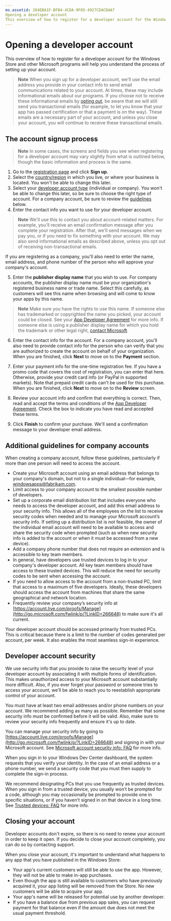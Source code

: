 ```yaml
---
ms.assetid: 284EBA1F-BFB4-4CDA-9F05-4927CDACDAA7
Opening a developer account
This overview of how to register for a developer account for the Windows Store and other Microsoft programs will help you understand the process of setting up your account.
---
```

# Opening a developer account

This overview of how to register for a developer account for the Windows Store and other Microsoft programs will help you understand the process of setting up your account.

> **Note**  When you sign up for a developer account, we'll use the email address you provide in your contact info to send email communications related to your account. At times, these may include informational emails about our programs. If you choose not to receive these informational emails by [opting out](http://go.microsoft.com/fwlink/p/?LinkId=533280), be aware that we will still send you transactional emails (for example, to let you know that your app has passed certification or that a payment is on the way). These emails are a necessary part of your account, and unless you close your account, you will continue to receive these transactional emails.

## The account signup process

> **Note**  In some cases, the screens and fields you see when registering for a developer account may vary slightly from what is outlined below, though the basic information and process is the same.

1.  Go to the [registration page](http://go.microsoft.com/fwlink/p/?LinkId=615100) and click **Sign up**.
2.  Select the [country/region](account-types-locations-and-fees.md#account-markets) in which you live, or where your business is located. You won't be able to change this later.
3.  Select your [developer account type](account-types-locations-and-fees.md) (individual or company). You won't be able to change this later, so be sure to choose the right type of account. For a company account, be sure to review the [guidelines](#additional-guidelines-for-company-accounts) below.
4.  Enter the contact info you want to use for your developer account.

  > **Note**  We'll use this to contact you about account-related matters. For example, you'll receive an email confirmation message after you complete your registration. After that, we'll send messages when we pay you, or if you need to fix something with your account. We may also send informational emails as described above, unless you opt out of receiving non-transactional emails.

   If you are registering as a company, you'll also need to enter the name, email address, and phone number of the person who will approve your company's account.

5.  Enter the **publisher display name** that you wish to use. For company accounts, the publisher display name must be your organization's registered business name or trade name. Select this carefully, as customers will see this name when browsing and will come to know your apps by this name.

  >  **Note**  Make sure you have the rights to use this name. If someone else has trademarked or copyrighted the name you picked, your account could be closed. See your [App Developer Agreement](https://msdn.microsoft.com/library/windows/apps/Hh694058) for more info. If someone else is using a publisher display name for which you hold the trademark or other legal right, [contact Microsoft](http://go.microsoft.com/fwlink/p/?LinkId=233777).    

6.  Enter the contact info for the account. For a company account, you'll also need to provide contact info for the person who can verify that you are authorized to create the account on behalf of your organization. When you are finished, click **Next** to move on to the **Payment** section.

7.  Enter your payment info for the one-time registration fee. If you have a promo code that covers the cost of registration, you can enter that here. Otherwise, provide your credit card info (or PayPal in supported markets). Note that prepaid credit cards can't be used for this purchase. When you are finished, click **Next** to move on to the **Review** screen.

8.  Review your account info and confirm that everything is correct. Then, read and accept the terms and conditions of the [App Developer Agreement](https://msdn.microsoft.com/library/windows/apps/Hh694058). Check the box to indicate you have read and accepted these terms.

9.  Click **Finish** to confirm your purchase. We'll send a confirmation message to your developer email address.

## Additional guidelines for company accounts

When creating a company account, follow these guidelines, particularly if more than one person will need to access the account.

-   Create your Microsoft account using an email address that belongs to your company's domain, but not to a single individual—for example, windowsapps@fabrikam.com.
-   Limit access to your company account to the smallest possible number of developers.
-   Set up a corporate email distribution list that includes everyone who needs to access the developer account, and add this email address to your security info. This allows all of the employees on the list to receive security codes when needed and to manage your Microsoft account’s security info. If setting up a distribution list is not feasible, the owner of the individual email account will need to be available to access and share the security code when prompted (such as when new security info is added to the account or when it must be accessed from a new device).
-   Add a company phone number that does not require an extension and is accessible to key team members.
-   In general, have developers use trusted devices to log in to your company's developer account. All key team members should have access to these trusted devices. This will reduce the need for security codes to be sent when accessing the account.
-   If you need to allow access to the account from a non-trusted PC, limit that access to a maximum of five developers. Ideally, these developers should access the account from machines that share the same geographical and network location.
-   Frequently review your company’s security info at [https://account.live.com/proofs/Manage](http://go.microsoft.com/fwlink/p/?LinkID=266648) to make sure it's all current.

Your developer account should be accessed primarily from trusted PCs. This is critical because there is a limit to the number of codes generated per account, per week. It also enables the most seamless sign-in experience.

## Developer account security

We use security info that you provide to raise the security level of your developer account by associating it with multiple forms of identification. This makes unauthorized access to your Microsoft account substantially more difficult. Also, if you ever forget your password or someone tries to access your account, we’ll be able to reach you to reestablish appropriate control of your account.

You must have at least two email addresses and/or phone numbers on your account. We recommend adding as many as possible. Remember that some security info must be confirmed before it will be valid. Also, make sure to review your security info frequently and ensure it's up to date.

You can manage your security info by going to [https://account.live.com/proofs/Manage](http://go.microsoft.com/fwlink/p/?LinkID=266648) and signing in with your Microsoft account. See [Microsoft account security info: FAQ](http://go.microsoft.com/fwlink/p/?LinkID=272177) for more info.

When you sign in to your Windows Dev Center dashboard, the system requests that you verify your identity. In the case of an email address or a phone number, we send a security code that you must then supply to complete the sign-in process.

We recommend designating PCs that you use frequently as trusted devices. When you sign in from a trusted device, you usually won’t be prompted for a code, although you may occasionally be prompted to provide one in specific situations, or if you haven’t signed in on that device in a long time. See [Trusted devices: FAQ](http://go.microsoft.com/fwlink/p/?LinkID=331123) for more info.

## Closing your account

Developer accounts don't expire, so there is no need to renew your account in order to keep it open. If you decide to close your account completely, you can do so by contacting support.

When you close your account, it's important to understand what happens to any app that you have published in the Windows Store:

-   Your app's current customers will still be able to use the app. However, they will not be able to make in-app purchases.
-   Even though the app is still available to customers who have previously acquired it, your app listing will be removed from the Store. No new customers will be able to acquire your app.
-   Your app's name will be released for potential use by another developer.
-   If you have a balance due from previous app sales, you can request payment for that balance even if the amount due does not meet the usual payment threshold.


<!--HONumber=Mar16_HO1-->
